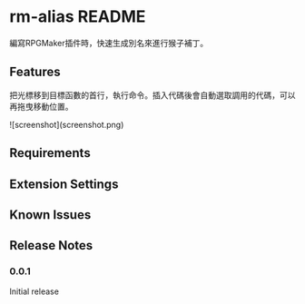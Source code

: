 # rm-alias README

編寫RPGMaker插件時，快速生成別名來進行猴子補丁。

## Features

把光標移到目標函數的首行，執行命令。插入代碼後會自動選取調用的代碼，可以再拖曳移動位置。

\!\[screenshot\]\(screenshot.png\)

## Requirements


## Extension Settings


## Known Issues


## Release Notes

### 0.0.1

Initial release